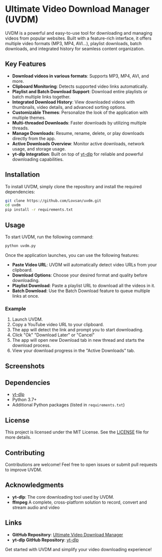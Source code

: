 # Ultimate Video Download Manager (UVDM)

UVDM is a powerful and easy-to-use tool for downloading and managing videos from popular websites. Built with a feature-rich interface, it offers multiple video formats (MP3, MP4, AVI...), playlist downloads, batch downloads, and integrated history for seamless content organization.

## Key Features

- **Download videos in various formats**: Supports MP3, MP4, AVI, and more.
- **Clipboard Monitoring**: Detects supported video links automatically.
- **Playlist and Batch Download Support**: Download entire playlists or batch multiple links together.
- **Integrated Download History**: View downloaded videos with thumbnails, video details, and advanced sorting options.
- **Customizable Themes**: Personalize the look of the application with multiple themes.
- **Multi-threaded Downloads**: Faster downloads by utilizing multiple threads.
- **Manage Downloads**: Resume, rename, delete, or play downloads directly from the app.
- **Active Downloads Overview**: Monitor active downloads, network usage, and storage usage.
- **yt-dlp Integration**: Built on top of [yt-dlp](https://github.com/yt-dlp/yt-dlp) for reliable and powerful downloading capabilities.

## Installation

To install UVDM, simply clone the repository and install the required dependencies:

```sh
git clone https://github.com/Lovsan/uvdm.git
cd uvdm
pip install -r requirements.txt
```

## Usage

To start UVDM, run the following command:

```sh
python uvdm.py
```

Once the application launches, you can use the following features:

- **Paste Video URL**: UVDM will automatically detect video URLs from your clipboard.
- **Download Options**: Choose your desired format and quality before downloading.
- **Playlist Download**: Paste a playlist URL to download all the videos in it.
- **Batch Download**: Use the Batch Download feature to queue multiple links at once.

### Example

1. Launch UVDM. 
2. Copy a YouTube video URL to your clipboard.
3. The app will detect the link and prompt you to start downloading.
4. Click "Ok" "Download Later" or "Cancel"
5. The app will open new Download tab in new thread and starts the download process.
6. View your download progress in the "Active Downloads" tab.

## Screenshots



## Dependencies

- [yt-dlp](https://github.com/yt-dlp/yt-dlp)
- Python 3.7+
- Additional Python packages (listed in `requirements.txt`)

## License

This project is licensed under the MIT License. See the [LICENSE](LICENSE) file for more details.

## Contributing

Contributions are welcome! Feel free to open issues or submit pull requests to improve UVDM.

## Acknowledgments

- **yt-dlp**: The core downloading tool used by UVDM.
- **ffmpeg** A complete, cross-platform solution to record, convert and stream audio and video

## Links

- **GitHub Repository**: [Ultimate Video Download Manager](https://github.com/Lovsan/uvdm)
- **yt-dlp GitHub Repository**: [yt-dlp](https://github.com/yt-dlp/yt-dlp)

Get started with UVDM and simplify your video downloading experience!

